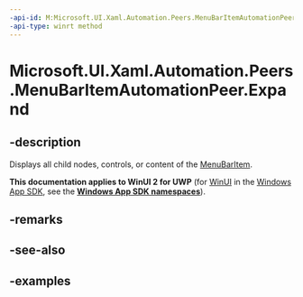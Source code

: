 ```yaml
---
-api-id: M:Microsoft.UI.Xaml.Automation.Peers.MenuBarItemAutomationPeer.Expand
-api-type: winrt method
---
```

<!-- Method syntax.
public void MenuBarItemAutomationPeer.Expand()
-->

# Microsoft.UI.Xaml.Automation.Peers.MenuBarItemAutomationPeer.Expand



## -description

Displays all child nodes, controls, or content of the [MenuBarItem](../microsoft.ui.xaml.controls/menubaritem.md).



**This documentation applies to WinUI 2 for UWP** (for [WinUI](/windows/apps/winui/winui3/) in the [Windows App SDK](/windows/apps/windows-app-sdk/), see the **[Windows App SDK namespaces](/windows/windows-app-sdk/api/winrt/)**).

## -remarks



## -see-also



## -examples



